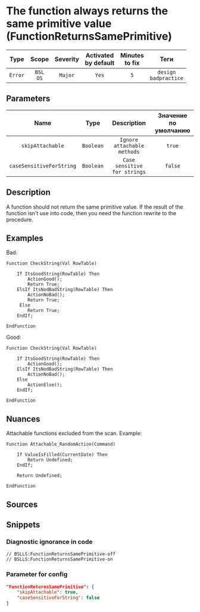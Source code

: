 # The function always returns the same primitive value (FunctionReturnsSamePrimitive)

|  Type   |        Scope        | Severity | Activated<br>by default | Minutes<br>to fix |              Теги               |
|:-------:|:-------------------:|:--------:|:-----------------------------:|:-----------------------:|:-------------------------------:|
| `Error` | `BSL`<br>`OS` | `Major`  |             `Yes`             |           `5`           | `design`<br>`badpractice` |

## Parameters


|           Name           |   Type    |         Description          | Значение<br>по умолчанию |
|:------------------------:|:---------:|:----------------------------:|:------------------------------:|
|     `skipAttachable`     | `Boolean` | `Ignore attachable methods`  |             `true`             |
| `caseSensitiveForString` | `Boolean` | `Case sensitive for strings` |            `false`             |
<!-- Блоки выше заполняются автоматически, не трогать -->
## Description
<!-- Описание диагностики заполняется вручную. Необходимо понятным языком описать смысл и схему работу -->

A function should not return the same primitive value. If the result of the function isn't use into code, then you need the function rewrite to the procedure.

## Examples
<!-- В данном разделе приводятся примеры, на которые диагностика срабатывает, а также можно привести пример, как можно исправить ситуацию -->

Bad:
```bsl
Function CheckString(Val RowTable)

    If ItsGoodString(RowTable) Then
        ActionGood();
        Return True;
    ElsIf ItsNodBadString(RowTable) Then
        ActionNoBad();
        Return True;
     Else
        Return True;
    EndIf;

EndFunction
```

Good:
```bsl
Function CheckString(Val RowTable)

    If ItsGoodString(RowTable) Then
        ActionGood();
    ElsIf ItsNodBadString(RowTable) Then
        ActionNoBad();
    Else
        ActionElse();
    EndIf;

EndFunction
```

## Nuances

Attachable functions excluded from the scan. Example:
```bsl
Function Attachable_RandomAction(Command)

    If ValueIsFilled(CurrentDate) Then
        Return Undefined;
    EndIf;

    Return Undefined;

EndFunction
```

## Sources
<!-- Необходимо указывать ссылки на все источники, из которых почерпнута информация для создания диагностики -->

## Snippets

<!-- Блоки ниже заполняются автоматически, не трогать -->
### Diagnostic ignorance in code

```bsl
// BSLLS:FunctionReturnsSamePrimitive-off
// BSLLS:FunctionReturnsSamePrimitive-on
```

### Parameter for config

```json
"FunctionReturnsSamePrimitive": {
    "skipAttachable": true,
    "caseSensitiveForString": false
}
```
